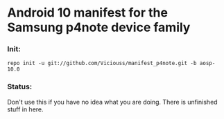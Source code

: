 # Android 10 manifest for the Samsung p4note device family

### Init:

    repo init -u git://github.com/Viciouss/manifest_p4note.git -b aosp-10.0
    
### Status:

Don't use this if you have no idea what you are doing. There is unfinished stuff in here.
